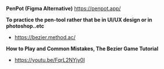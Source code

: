 **PenPot (Figma Alternative)**
https://penpot.app/

**To practice the pen-tool rather that be in UI/UX design or in photoshop..etc**
- https://bezier.method.ac/

**How to Play and Common Mistakes, The Bezier Game Tutorial**
- https://youtu.be/FqrL2NYjy0I
